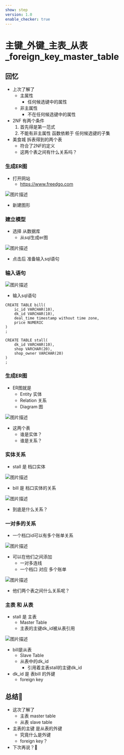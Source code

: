 ```yaml
---
show: step
version: 1.0
enable_checker: true
---
```


#    主键_外键_主表_从表_foreign_key_master_table       
 
##  回忆

- 上次了解了
	- 主属性
		- 任何候选键中的属性
	- 非主属性
		- 不在任何候选键中的属性
- 2NF 有两个条件
	1. 首先得是第一范式
	2. 不能有非主属性 函数依赖于 任何候选键的子集
- 美食城 拆表得到的两个表
	- 符合了2NF的定义
	- 这两个表之间有什么关系吗？

### 生成ER图

- 打开网站
	- https://www.freedgo.com

![图片描述](https://doc.shiyanlou.com/courses/uid1190679-20230928-1695887406985)

- 新建图形

### 建立模型

- 选择 从数据库
	- 从sql生成er图

![图片描述](https://doc.shiyanlou.com/courses/uid1190679-20230928-1695887464696)

- 点击后 准备输入sql语句

### 输入语句

![图片描述](https://doc.shiyanlou.com/courses/uid1190679-20230928-1695887564827)

- 输入sql语句

```
CREATE TABLE bill(
	ic_id VARCHAR(10),
	dk_id VARCHAR(10),
	deal_time timestamp without time zone,
	price NUMERIC
)
;

CREATE TABLE stall(
	dk_id VARCHAR(10),
	shop VARCHAR(20),
	shop_owner VARCHAR(20)
)
;
```

### 生成ER图

- ER图就是
	- Entity 实体
	- Relation 关系
	- Diagram 图

![图片描述](https://doc.shiyanlou.com/courses/uid1190679-20230928-1695887607841)

- 这两个表
	- 谁是实体？
	- 谁是关系？

### 实体关系

- stall 是 档口实体

![图片描述](https://doc.shiyanlou.com/courses/uid1190679-20230928-1695887805244)

- bill 是 档口实体的关系

![图片描述](https://doc.shiyanlou.com/courses/uid1190679-20230928-1695891815564)

- 到底是什么关系？

### 一对多的关系

- 一个档口id可以有多个账单关系

![图片描述](https://doc.shiyanlou.com/courses/uid1190679-20230928-1695887976128)

- 可以在他们之间添加
	- 一对多连线
	- 一个档口 对应 多个账单 

![图片描述](https://doc.shiyanlou.com/courses/uid1190679-20230928-1695891879175)

- 他们两个表之间什么关系呢？

### 主表 和 从表

- stall 是 主表
	- Master Table
	- 主表的主键dk_id被从表引用

![图片描述](https://doc.shiyanlou.com/courses/uid1190679-20230928-1695891879175)

- bill是从表
	- Slave Table
	- 从表中的dk_id 
		- 引用着主表stall的主键dk_id
- dk_id 是 表bill 的外键
	- foreign key

##  总结🤔

- 这次了解了 
	- 主表 master table
	- 从表 slave table
- 主表的主键 是从表的外键
	- 究竟什么是外键
	- foreign key？
- 下次再说？👋

